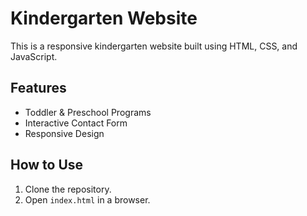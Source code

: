 # Kindergarten Website
This is a responsive kindergarten website built using HTML, CSS, and JavaScript.

## Features
- Toddler & Preschool Programs
- Interactive Contact Form
- Responsive Design

## How to Use
1. Clone the repository.
2. Open `index.html` in a browser.

